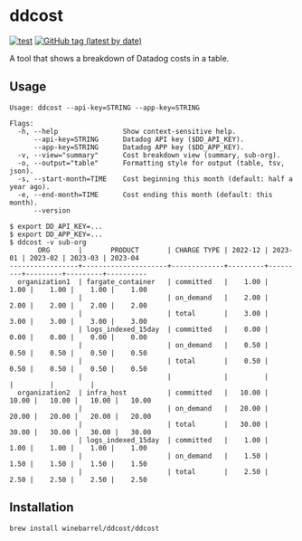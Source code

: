# ddcost

[![test](https://github.com/winebarrel/ddcost/actions/workflows/build.yml/badge.svg)](https://github.com/winebarrel/ddcost/actions/workflows/build.yml)
[![GitHub tag (latest by date)](https://img.shields.io/github/v/tag/winebarrel/ddcost)](https://github.com/winebarrel/ddcost/tags)

A tool that shows a breakdown of Datadog costs in a table.

## Usage

```
Usage: ddcost --api-key=STRING --app-key=STRING

Flags:
  -h, --help                Show context-sensitive help.
      --api-key=STRING      Datadog API key ($DD_API_KEY).
      --app-key=STRING      Datadog APP key ($DD_APP_KEY).
  -v, --view="summary"      Cost breakdown view (summary, sub-org).
  -o, --output="table"      Formatting style for output (table, tsv, json).
  -s, --start-month=TIME    Cost beginning this month (default: half a year ago).
  -e, --end-month=TIME      Cost ending this month (default: this month).
      --version
```

```
$ export DD_API_KEY=...
$ export DD_APP_KEY=...
$ ddcost -v sub-org
       ORG       |       PRODUCT       | CHARGE TYPE | 2022-12 | 2023-01 | 2023-02 | 2023-03 | 2023-04
-----------------+---------------------+-------------+---------+---------+---------+---------+----------
  organization1  | fargate_container   | committed   |    1.00 |    1.00 |    1.00 |    1.00 |    1.00
                 |                     | on_demand   |    2.00 |    2.00 |    2.00 |    2.00 |    2.00
                 |                     | total       |    3.00 |    3.00 |    3.00 |    3.00 |    3.00
                 | logs_indexed_15day  | committed   |    0.00 |    0.00 |    0.00 |    0.00 |    0.00
                 |                     | on_demand   |    0.50 |    0.50 |    0.50 |    0.50 |    0.50
                 |                     | total       |    0.50 |    0.50 |    0.50 |    0.50 |    0.50
                 |                     |             |         |         |         |         |
  organization2  | infra_host          | committed   |   10.00 |   10.00 |   10.00 |   10.00 |   10.00
                 |                     | on_demand   |   20.00 |   20.00 |   20.00 |   20.00 |   20.00
                 |                     | total       |   30.00 |   30.00 |   30.00 |   30.00 |   30.00
                 | logs_indexed_15day  | committed   |    1.00 |    1.00 |    1.00 |    1.00 |    1.00
                 |                     | on_demand   |    1.50 |    1.50 |    1.50 |    1.50 |    1.50
                 |                     | total       |    2.50 |    2.50 |    2.50 |    2.50 |    2.50
```

## Installation

```
brew install winebarrel/ddcost/ddcost
```
